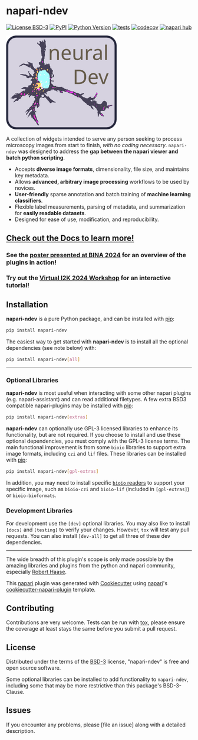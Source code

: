 # napari-ndev

[![License BSD-3](https://img.shields.io/pypi/l/napari-ndev.svg?color=green)](https://github.com/TimMonko/napari-ndev/raw/main/LICENSE)
[![PyPI](https://img.shields.io/pypi/v/napari-ndev.svg?color=green)](https://pypi.org/project/napari-ndev)
[![Python Version](https://img.shields.io/pypi/pyversions/napari-ndev.svg?color=green)](https://python.org)
[![tests](https://github.com/TimMonko/napari-ndev/workflows/tests/badge.svg)](https://github.com/TimMonko/napari-ndev/actions)
[![codecov](https://codecov.io/gh/TimMonko/napari-ndev/branch/main/graph/badge.svg)](https://codecov.io/gh/TimMonko/napari-ndev)
[![napari hub](https://img.shields.io/endpoint?url=https://api.napari-hub.org/shields/napari-ndev)](https://napari-hub.org/plugins/napari-ndev)

<img src="docs/resources/images/neuralDev-logo.svg" alt="logo" width="300">

A collection of widgets intended to serve any person seeking to process microscopy images from start to finish, *with no coding necessary*. `napari-ndev` was designed to address the **gap between the napari viewer and batch python scripting**.

* Accepts **diverse image formats**, dimensionality, file size, and maintains key metadata.
* Allows **advanced, arbitrary image processing** workflows to be used by novices.
* **User-friendly** sparse annotation and batch training of **machine learning classifiers**.
* Flexible label measurements, parsing of metadata, and summarization for **easily readable datasets**.
* Designed for ease of use, modification, and reproducibility.

## [Check out the Docs to learn more!](https://timmonko.github.io/napari-ndev/)

### See the [poster presented at BINA 2024](https://timmonko.github.io/napari-ndev/BINA_poster/) for an overview of the plugins in action!

### Try out the [Virtual I2K 2024 Workshop](https://timmonko.github.io/napari-ndev/tutorial/00_setup/) for an interactive tutorial!

## Installation

**napari-ndev** is a pure Python package, and can be installed with [pip]:

```bash
pip install napari-ndev
```

The easiest way to get started with **napari-ndev** is to install all the optional dependencies (see note below) with:

```bash
pip install napari-ndev[all]
```

----------------------------------

### Optional Libraries

**napari-ndev** is most useful when interacting with some other napari plugins (e.g. napari-assistant) and can read additional filetypes. A few extra BSD3 compatible napari-plugins may be installed with [pip]:

```bash
pip install napari-ndev[extras]
```

**napari-ndev** can optionally use GPL-3 licensed libraries to enhance its functionality, but are not required. If you choose to install and use these optional dependencies, you must comply with the GPL-3 license terms. The main functional improvement is from some `bioio` libraries to support extra image formats, including `czi` and `lif` files. These libraries can be installed with [pip]:

```bash
pip install napari-ndev[gpl-extras]
```

In addition, you may need to install specific [`bioio` readers](https://github.com/bioio-devs/bioio) to support your specific image, such as `bioio-czi` and `bioio-lif` (included in `[gpl-extras]`) or `bioio-bioformats`.

### Development Libraries

For development use the `[dev]` optional libraries. You may also like to install `[docs]` and `[testing]` to verify your changes. However, `tox` will test any pull requests. You can also install `[dev-all]` to get all three of these dev dependencies.

----------------------------------

The wide breadth of this plugin's scope is only made possible by the amazing libraries and plugins from the python and napari community, especially [Robert Haase](https://github.com/haesleinhuepf).

This [napari] plugin was generated with [Cookiecutter] using [napari]'s [cookiecutter-napari-plugin] template.

## Contributing

Contributions are very welcome. Tests can be run with [tox], please ensure
the coverage at least stays the same before you submit a pull request.

## License

Distributed under the terms of the [BSD-3] license,
"napari-ndev" is free and open source software.

Some optional libraries can be installed to add functionality to `napari-ndev`, including some that may be more restrictive than this package's BSD-3-Clause.

## Issues

If you encounter any problems, please [file an issue] along with a detailed description.

[napari]: https://github.com/napari
[Cookiecutter]: https://github.com/audreyr/cookiecutter
[BSD-3]: http://opensource.org/licenses/BSD-3-Clause
[cookiecutter-napari-plugin]: https://github.com/napari/cookiecutter-napari-plugin

[tox]: https://tox.readthedocs.io/en/latest/
[pip]: https://pypi.org/project/pip/
